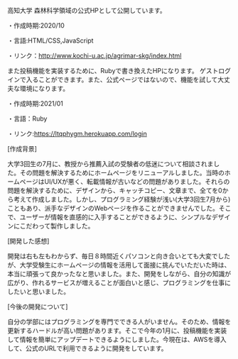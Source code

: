 高知大学 森林科学領域の公式HPとして公開しています。

・作成時期:2020/10

・言語:HTML/CSS,JavaScript

・リンク：http://www.kochi-u.ac.jp/agrimar-skg/index.html

また投稿機能を実装するために、Rubyで書き換えたHPになります。
ゲストログインで入ることができます。また、公式ページではないので、機能を試して大丈夫な環境になります。

・作成時期:2021/01

・言語：Ruby

・リンク:https://ltqphygm.herokuapp.com/login

[作成背景]

大学3回生の7月に、教授から推薦入試の受験者の低迷について相談されました。その問題を解決するためにホームページをリニューアルしました。当時のホームページはUI/UXが悪く、転載情報が古いなどの問題がありました。それらの問題を解決するために、デザインから、キャッチコピー、文章まで、全てを0から考えて作成しました。しかし、プログラミング経験が浅い(大学3回生7月から)こともあり、派手なデザインのWebページを作ることができませんでした。そこで、ユーザーが情報を直感的に入手することができるように、シンプルなデザインにこだわって製作しました。

[開発した感想]

開発は右も左もわからず、毎日８時間近くパソコンと向き合いとても大変でしたが、大学受験生にホームページの情報を活用して面接に挑んでいただいた時は、本当に頑張って良かったなと思いました。また、開発をしながら、自分の知識が広がり、作れるサービスが増えることが面白いと感じ、プログラミングを仕事にしたいと思いました。

[今後の開発について]

自分の学部にはプログラミングを専門でできる人がいません。そのため、情報を更新するハードルが高い問題があります。そこで今年の1月に、投稿機能を実装して情報を簡単にアップデートできるようにしました。今現在は、AWSを導入して、公式のURLで利用できるように開発をしています。